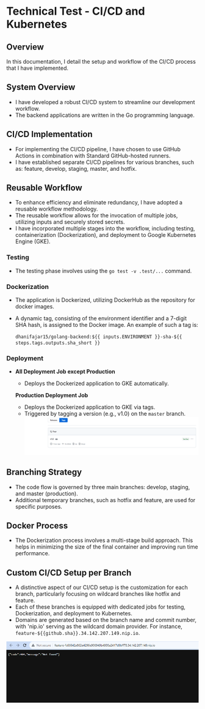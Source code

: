 # Technical Test - CI/CD and Kubernetes

## Overview

In this documentation, I detail the setup and workflow of the CI/CD process that I have implemented.

## System Overview

- I have developed a robust CI/CD system to streamline our development workflow.
- The backend applications are written in the Go programming language.

## CI/CD Implementation

- For implementing the CI/CD pipeline, I have chosen to use GitHub Actions in combination with Standard GitHub-hosted runners.
- I have established separate CI/CD pipelines for various branches, such as: feature, develop, staging, master, and hotfix.

## Reusable Workflow

- To enhance efficiency and eliminate redundancy, I have adopted a reusable workflow methodology.
- The reusable workflow allows for the invocation of multiple jobs, utilizing inputs and securely stored secrets.
- I have incorporated multiple stages into the workflow, including testing, containerization (Dockerization), and deployment to Google Kubernetes Engine (GKE).

### Testing

- The testing phase involves using the `go test -v .test/...` command.

### Dockerization

- The application is Dockerized, utilizing DockerHub as the repository for docker images.

- A dynamic tag, consisting of the environment identifier and a 7-digit SHA hash, is assigned to the Docker image. An example of such a tag is: 

  ```
  dhanifajar15/golang-backend:${{ inputs.ENVIRONMENT }}-sha-${{ steps.tags.outputs.sha_short }}
  ```

### Deployment

- **All Deployment Job except Production**

  - Deploys the Dockerized application to GKE automatically.

  **Production Deployment Job**

  - Deploys the Dockerized application to GKE via tags.
  - Triggered by tagging a version (e.g., v1.0) on the `master` branch.
![Alt text](assets/picture-7.png)
## Branching Strategy

- The code flow is governed by three main branches: develop, staging, and master (production).
- Additional temporary branches, such as hotfix and feature, are used for specific purposes.


## Docker Process

- The Dockerization process involves a multi-stage build approach. This helps in minimizing the size of the final container and improving run time performance.

## Custom CI/CD Setup per Branch

- A distinctive aspect of our CI/CD setup is the customization for each branch, particularly focusing on wildcard branches like hotfix and feature.
- Each of these branches is equipped with dedicated jobs for  testing, Dockerization, and deployment to Kubernetes.
- Domains are generated based on the branch name and commit number, with 'nip.io' serving as the wildcard domain provider. For instance, `feature-${{github.sha}}.34.142.207.149.nip.io`.

![image-20230821212936760](/assets/picture-6.png)